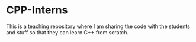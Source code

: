 # CPP-Interns
This is a teaching repository where I am sharing the code with the students and stuff so that they can learn C++ from scratch.
